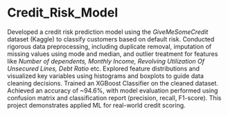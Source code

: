 # Credit_Risk_Model

Developed a credit risk prediction model using the _GiveMeSomeCredit_ dataset (Kaggle) to classify customers based on default risk. Conducted rigorous data preprocessing, including duplicate removal, imputation of missing values using mode and median, and outlier treatment for features like _Number of dependents, Monthly Income, Revolving Utilization Of Unsecured Lines, Debt Ratio_ etc.
Explored feature distributions and visualized key variables using histograms and boxplots to guide data cleaning decisions.
Trained an XGBoost Classifier on the cleaned dataset. Achieved an accuracy of ~94.6%, with model evaluation performed using confusion matrix and classification report (precision, recall, F1-score).
This project demonstrates applied ML for real-world credit scoring.

